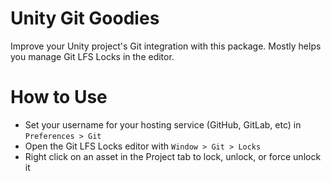 # Unity Git Goodies

Improve your Unity project's Git integration with this package. Mostly helps you manage Git LFS Locks in the editor.

# How to Use

* Set your username for your hosting service (GitHub, GitLab, etc) in ```Preferences > Git```
* Open the Git LFS Locks editor with ```Window > Git > Locks```
* Right click on an asset in the Project tab to lock, unlock, or force unlock it
